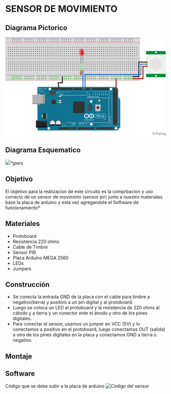 # SENSOR DE MOVIMIENTO
## Diagrama Pictorico
![](https://github.com/kksksie28o/proyecto-guiado/blob/master/images/pictorico.png)

## Diagrama Esquematico
![](https://github.com/kksksie28o/proyecto-guiado/blob/master/images/Untitled%20Sketch_esquem%C3%A1tico.png)*jpers

## Objetivo
El objetivo para la realizacion de este circuito es la comprbacion y uso correcto de un sensor de moviminto (sensor pir) junto a nuestro materiales base la placa de arduino y esta vez agregandole  el Software de funcionamiento*

## Materiales

* Protoboard
* Resistencia  220 ohms
* Cable de Timbre
* Sensor PIR 
* Placa Arduino MEGA 2560
* LEDs
* Jumpers
## Construcción

* Se conecta la entrada GND de la placa con el cable para timbre  a negativo(tierra) y positivo a un pin digital  y al protoboard.
* Luego se coloca un LED al protoboard y la resistencia de 220 ohms  al cátodo y a tierra y un conector ente el ánodo y otro de los pines digitales.
* Para conectar el sensor,  usamos un jumper en VCC (5V) y lo conectamos a positivo en el protoboard, luego conectamos OUT (salida) a otro de los pines digitales en la placa y conectamos GND a tierra o negativo.

## Montaje  



## Software

Código que se debe subir a la placa de arduino
![Código del sensor](https://github.com/kksksie28o/proyecto-guiado/blob/master/Code/c_digo.ino/c_digo.ino.ino)
